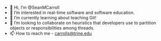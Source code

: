 - 👋 Hi, I’m @SeanMCarroll
- 👀 I’m interested in real-time software and software education.
- 🌱 I’m currently learning about teaching Git!
- 💞️ I’m looking to collaborate on heuristics that developers use to partition objects or responsibilities among threads.
- 📫 How to reach me - carrolls@trine.edu

<!---
SeanMCarroll/SeanMCarroll is a ✨ special ✨ repository because its `README.md` (this file) appears on your GitHub profile.
You can click the Preview link to take a look at your changes.
--->
